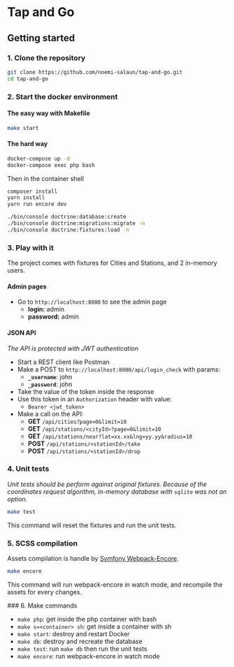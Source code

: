# Tap and Go

## Getting started

### 1. Clone the repository

```bash
git clone https://github.com/noemi-salaun/tap-and-go.git
cd tap-and-go
```

### 2. Start the docker environment

#### The easy way with Makefile
```bash
make start
```

#### The hard way
```bash
docker-compose up -d
docker-compose exec php bash
```
Then in the container shell 
```bash
composer install
yarn install
yarn run encore dev

./bin/console doctrine:database:create
./bin/console doctrine:migrations:migrate -n
./bin/console doctrine:fixtures:load -n
```

### 3. Play with it

The project comes with fixtures for Cities and Stations, and 2 in-memory users.

#### Admin pages

- Go to `http://localhost:8000` to see the admin page
    - **login:** admin
    - **password:** admin
    
#### JSON API

*The API is protected with JWT authentication*

- Start a REST client like Postman
- Make a POST to `http://localhost:8000/api/login_check` with params:
    - **`_username`**: john
    - **`_password`**: john
- Take the value of the token inside the response
- Use this token in an `Authorization` header with value:
    - `Bearer <jwt_token>` 
- Make a call on the API:
    - **GET** `/api/cities?page=0&limit=10`
    - **GET** `/api/stations/<cityId>?page=0&limit=10`
    - **GET** `/api/stations/near?lat=xx.xx&lng=yy.yy&radius=10`
    - **POST** `/api/stations/<stationId>/take`
    - **POST** `/api/stations/<stationId>/drop`
    
### 4. Unit tests

*Unit tests should be perform against original fixtures.
Because of the coordinates request algorithm, in-memory database with `sqlite` was not an option.*

```bash
make test
```
This command will reset the fixtures and run the unit tests.

### 5. SCSS compilation

Assets compilation is handle by [Symfony Webpack-Encore](https://symfony.com/doc/current/frontend.html).

```bash
make encore
```
This command will run webpack-encore in watch mode, and recompile the assets for every changes.

### 6. Make commands
- `make php`: get inside the php container with bash
- `make s=<container> sh`: get inside a container with sh
- `make start`: destroy and restart Docker
- `make db`: destroy and recreate the database
- `make test`: run `make db` then run the unit tests
- `make encore`: run webpack-encore in watch mode
